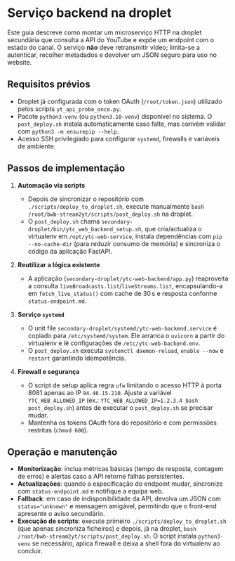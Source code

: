 # Serviço backend na droplet

Este guia descreve como montar um microserviço HTTP na droplet secundária que consulta a API do YouTube e expõe um endpoint com o estado do canal. O serviço **não** deve retransmitir vídeo; limita-se a autenticar, recolher metadados e devolver um JSON seguro para uso no website.

## Requisitos prévios

- Droplet já configurada com o token OAuth (`/root/token.json`) utilizado pelos scripts `yt_api_probe_once.py`.
- Pacote `python3-venv` (ou `python3.10-venv`) disponível no sistema. O `post_deploy.sh` instala automaticamente caso falte, mas convém validar com `python3 -m ensurepip --help`.
- Acesso SSH privilegiado para configurar `systemd`, firewalls e variáveis de ambiente.

## Passos de implementação

1. **Automação via scripts**
   - Depois de sincronizar o repositório com `./scripts/deploy_to_droplet.sh`, execute manualmente `bash /root/bwb-stream2yt/scripts/post_deploy.sh` na droplet.
   - O `post_deploy.sh` chama `secondary-droplet/bin/ytc_web_backend_setup.sh`, que cria/actualiza o virtualenv em `/opt/ytc-web-service`, instala dependências com `pip --no-cache-dir` (para reduzir consumo de memória) e sincroniza o código da aplicação FastAPI.

2. **Reutilizar a lógica existente**
   - A aplicação (`secondary-droplet/ytc-web-backend/app.py`) reaproveita a consulta `liveBroadcasts.list`/`liveStreams.list`, encapsulando-a em `fetch_live_status()` com cache de 30 s e resposta conforme `status-endpoint.md`.

3. **Serviço `systemd`**
   - O unit file `secondary-droplet/systemd/ytc-web-backend.service` é copiado para `/etc/systemd/system`. Ele arranca o `uvicorn` a partir do virtualenv e lê configurações de `/etc/ytc-web-backend.env`.
   - O `post_deploy.sh` executa `systemctl daemon-reload`, `enable --now` e `restart` garantindo idempotência.

4. **Firewall e segurança**
   - O script de setup aplica regra `ufw` limitando o acesso HTTP à porta 8081 apenas ao IP `94.46.15.210`. Ajuste a variável `YTC_WEB_ALLOWED_IP` (ex.: `YTC_WEB_ALLOWED_IP=1.2.3.4 bash post_deploy.sh`) antes de executar o `post_deploy.sh` se precisar mudar.
   - Mantenha os tokens OAuth fora do repositório e com permissões restritas (`chmod 600`).

## Operação e manutenção

- **Monitorização**: inclua métricas básicas (tempo de resposta, contagem de erros) e alertas caso a API retorne falhas persistentes.
- **Actualizações**: quando a especificação do endpoint mudar, sincronize com `status-endpoint.md` e notifique a equipa web.
- **Fallback**: em caso de indisponibilidade da API, devolva um JSON com `status="unknown"` e mensagem amigável, permitindo que o front-end apresente o aviso secundário.
- **Execução de scripts**: execute primeiro `./scripts/deploy_to_droplet.sh` (que apenas sincroniza ficheiros) e depois, já na droplet, `bash /root/bwb-stream2yt/scripts/post_deploy.sh`. O script instala `python3-venv` se necessário, aplica firewall e deixa a shell fora do virtualenv ao concluir.


